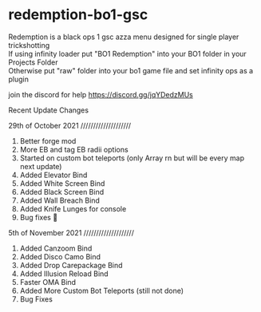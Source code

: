 # redemption-bo1-gsc
Redemption is a black ops 1 gsc azza menu designed for single player trickshotting                                                                                                  
If using infinity loader put "BO1 Redemption" into your BO1 folder in your Projects Folder                                                                                          
Otherwise put "raw" folder into your bo1 game file and set infinity ops as a plugin

join the discord for help 
https://discord.gg/jqYDedzMUs


Recent Update Changes

29th of October 2021
////////////////////

1. Better forge mod
2. More EB and tag EB radii options
3. Started on custom bot teleports (only Array rn but will be every map next update)
4. Added Elevator Bind
5. Added White Screen Bind
6. Added Black Screen Bind
7. Added Wall Breach Bind
8. Added Knife Lunges for console
9. Bug fixes 🙂

5th of November 2021
////////////////////

1. Added Canzoom Bind
2. Added Disco Camo Bind
3. Added Drop Carepackage Bind
4. Added Illusion Reload Bind
5. Faster OMA Bind
6. Added More Custom Bot Teleports (still not done)
7. Bug Fixes
